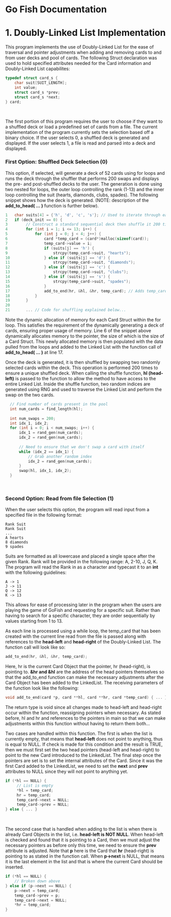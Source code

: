 # Go Fish Documentation

# 1. Doubly-Linked List Implementation 

This program implements the use of Doubly-Linked List for the ease of traversal and pointer adjustments when adding and removing cards to and from user decks and pool of cards. The following Struct declaration was used to hold specified attributes needed for the Card information and Doubly-Linked List capabilites: 

```C
typedef struct card_s {
    char suit[SUIT_LENGTH];
    int value;
    struct card_s *prev;
    struct card_s *next;
} card;
```

<br>

The first portion of this program requires the user to choose if they want to a shuffled deck or load a predefined set of cards from a file. The current implementation of the program currently sets the selection based off a binary choice. If the user selects 0, a shuffled deck is generated and displayed. If the user selects 1, a file is read and parsed into a deck and displayed.

### First Option: Shuffled Deck Selection (0) 

This option, if selected, will generate a deck of 52 cards using for loops and runs the deck through the shuffler that performs 200 swaps and displays the pre- and post-shuffled decks to the user. The generation is done using two nested for loops, the outer loop controlling the rank (1-13) and the inner loop controlling the suit (hearts, diamonds, clubs, spades). The following snippet shows how the deck is generated. (NOTE: description of the <strong>add_to_head( ... )</strong> function is further below).
  
  ```C
  1   char suits[4] = {'h', 'd', 'c', 's'}; // Used to iterate through each suit of the deck
  2   if (deck_init == 0) {
  3        // Construct a standard sequential deck then shuffle it 200 times
  4        for (int i = 1; i <= 13; i++) {
  5            for (int j = 0; j < 4; j++) {
  6                card *temp_card = (card*)malloc(sizeof(card));
  7                temp_card->value = i;
  8                if (suits[j] == 'h') {
  9                    strcpy(temp_card->suit, "hearts");
  10               } else if (suits[j] == 'd') {
  11                   strcpy(temp_card->suit, "diamonds");
  12               } else if (suits[j] == 'c') {
  13                   strcpy(temp_card->suit, "clubs");
  14               } else if (suits[j] == 's') {
  15                   strcpy(temp_card->suit, "spades");
  16               }
  17               add_to_end(hr, &hl, &hr, temp_card); // Adds temp_card to the list
  18           }
  19       }
  20      
  21       ... // Code for shuffling explained below...
  ```

  Note the dynamic allocation of memory for each Card Struct within the for loop. This satisfies the requirement of the dynamically generating a deck of cards, ensuring proper usage of memory. Line 6 of the snippet above dynamically allocates memory to the pointer, the size of which is the size of a Card Struct. This newly allocated memory is then populated with the data pulled from the loops and added to the Linked List with the function call of <strong>add_to_head( ... )</strong> at line 17.
  
  
  Once the deck is generated, it is then shuffled by swapping two randomly selected cards within the deck. This operation is performed 200 times to ensure a unique shuffled deck. When calling the shuffle function, <strong>hl (head-left)</strong> is passed to the function to allow the method to have access to the entire Linked List. Inside the shuffle function, two random indices are generated using RNG and used to traverse the Linked List and perform the swap on the two cards. 
  

  ```C
    // Find number of cards present in the pool
    int num_cards = find_length(hl);
    
    int num_swaps = 200;
    int idx_1, idx_2;
    for (int i = 0; i < num_swaps; i++) {
        idx_1 = rand_gen(num_cards);
        idx_2 = rand_gen(num_cards);
        
        // Need to ensure that we don't swap a card with itself
        while (idx_2 == idx_1) {
            // Grab another random index
            idx_2 = rand_gen(num_cards);
        }
        swap(hl, idx_1, idx_2);
    }
  ```


<br>

### Second Option: Read from file Selection (1)

When the user selects this option, the program will read input from a specified file in the following format: 
  
  ```
  Rank Suit
  Rank Suit
  ...
  A hearts
  8 diamonds
  9 spades
  ```
  
  Suits are formatted as all lowercase and placed a single space after the given Rank. Rank will be provided in the following range: A, 2-10, J, Q, K. The program will read the Rank in as a character and typecast it to an <strong>int</strong> with the following guidelines:
  
  ```
  A -> 1
  J -> 11
  Q -> 12
  K -> 13
  ```
  
  This allows for ease of processing later in the program when the users are playing the game of GoFish and requesting for a specific suit. Rather than having to search for a specific character, they are order sequentially by values starting from 1 to 13.
  
  As each line is processed using a while loop, the temp_card that has been created with the current line read from the file is passed along with references to the <strong>head-left</strong> and <strong>head-right</strong> of the Doubly-Linked List. The function call will look like so:
  
  ```C
  add_to_end(hr, &hl, &hr, temp_card);
  ```
  
  Here, hr is the current Card Object that the pointer, hr (head-right), is pointing to. <strong>&hr and &hl</strong> are the address of the head pointers themselves so that the add_to_end function can make the necessary adjustments after the Card Object has been added to the LinkedList. The receiving parameters of the function look like the following:
  
  ```C
  void add_to_end(card *p, card **hl, card **hr, card *temp_card) { ... }
  ```

The return type is void since all changes made to head-left and head-right occur within the function, reassigning pointers when necessary. As stated before, hl and hr and references to the pointers in main so that we can make adjustments within this function without having to return them both...

Two cases are handled within this function. The first is when the list is currently empty, that means that <strong>head-left</strong> does not point to anything, thus is equal to NULL. If check is made for this condition and the result is TRUE, then we must first set the two head pointers (head-left and head-right) to point to the new Card introduced to the LinkedList. The final step once the pointers are set is to set the internal attributes of the Card. Since it was the first Card added to the LinkedList, we need to set the <strong>next</strong> and <strong>prev</strong> attributes to NULL since they will not point to anything yet.

```C  
if (*hl == NULL) {
     // List is empty
     *hl = temp_card;
     hr = temp_card;
     temp_card->next = NULL;
     temp_card->prev = NULL;
} else { ... }
```

<br>

The second case that is handled when adding to the list is when there is already Card Objects in the list, i.e. <strong>head-left is NOT NULL</strong>. When head-left is checked and found that it is pointing to a Card, then we must adjust the necessary pointers as before only this time, we need to ensure the <strong>prev</strong> attribute is adjusted. Note that <strong>p</strong> here is the Card that <strong>hr</strong> (head-right) is pointing to as stated in the function call. When <strong>p->next</strong> is NULL, that means it is the last element in the list and that is where the current Card should be inserted.
  
  ```C
  if (*hl == NULL) {
      // Broken down above
  } else if (p->next == NULL) {
      p->next = temp_card;
      temp_card->prev = p;
      temp_card->next = NULL;
      *hr = temp_card;
  }
  ```

